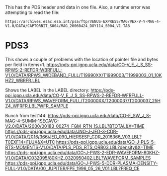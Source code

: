 This has the PDS header and data in one file.  Also, a runtime error was attempting to read the file:
```
https://archives.esac.esa.int/psa/ftp/VENUS-EXPRESS/MAG/VEX-V-Y-MAG-4-V1.0/DATA/CAPTORBIT_S004/MAG_20060424_DOY114_S004_V1.TAB
```

# PDS3
This shows a couple of problems with the location of pointer file and bytes per field in items>1.
https://pds-ppi.igpp.ucla.edu/data/CO-V_E_J_S_SS-RPWS-2-REFDR-WBRFULL-V1.0/DATA/RPWS_WIDEBAND_FULL/T19990XX/T1999003/T1999003_01_10KHZ2_WBRFR.LBL

Shows the LABEL in the LABEL directory:
https://pds-ppi.igpp.ucla.edu/data/CO-V_E_J_S_SS-RPWS-2-REFDR-WFRFULL-V1.0/DATA/RPWS_WAVEFORM_FULL/T20000XX/T2000037/T2000037_25HZ4_WFRFR.LBL?WFR_SAMPLE

Bunch from test144:
https://pds-ppi.igpp.ucla.edu/data/CO-E_SW_J_S-MAG-4-SUMM-1SECAVG-V2.0/DATA/2000/00183_00274_FGM_RTN_1S.LBL?BTOTAL&X=TIME
https://pds-ppi.igpp.ucla.edu/data/JNO-J-JED-3-CDR-V1.0/DATA/2016/366/JED_090_HIERSESP_CDR_2016366_V03.LBL?T0EXF14+FLUX&X=UTC
https://pds-ppi.igpp.ucla.edu/data/GO-J-PLS-5-RTS-MOMENTS-V1.0/DATA/PLS_PDS_RTS_ORB03.LBL?density&X=TIME
https://pds-ppi.igpp.ucla.edu/data/GO-J-PWS-2-EDR-WAVEFORM-80KHZ-V1.0/DATA/C032095/80KHZ_0320950402.LBL?WAVEFORM_SAMPLES
https://pds-ppi.igpp.ucla.edu/data/GO-J-PWS-5-DDR-PLASMA-DENSITY-FULL-V1.0/DATA/00_JUPITER/FPE_1996_05_26_V01.LBL?FREQ_CE
